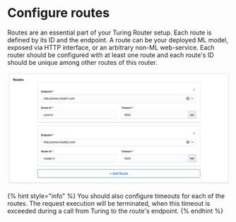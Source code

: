 # Configure routes

Routes are an essential part of your Turing Router setup. Each route is defined by its ID and the endpoint. A route can be your deployed ML model, exposed via HTTP interface, or an arbitrary non-ML web-service. Each router should be configured with at least one route and each route's ID should be unique among other routes of this router.

![](../../.gitbook/assets/routes_panel.png)

{% hint style="info" %}
You should also configure timeouts for each of the routes. The request execution will be terminated, when this timeout is exceeded during a call from Turing to the route's endpoint.
{% endhint %}
